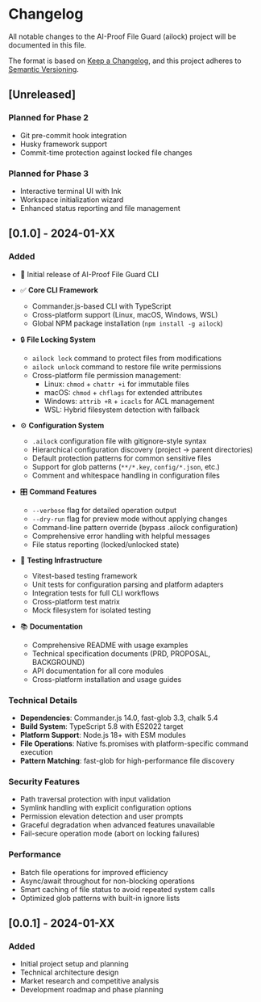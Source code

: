 # Changelog

All notable changes to the AI-Proof File Guard (ailock) project will be documented in this file.

The format is based on [Keep a Changelog](https://keepachangelog.com/en/1.0.0/),
and this project adheres to [Semantic Versioning](https://semver.org/spec/v2.0.0.html).

## [Unreleased]

### Planned for Phase 2
- Git pre-commit hook integration
- Husky framework support
- Commit-time protection against locked file changes

### Planned for Phase 3
- Interactive terminal UI with Ink
- Workspace initialization wizard
- Enhanced status reporting and file management

## [0.1.0] - 2024-01-XX

### Added
- 🎉 Initial release of AI-Proof File Guard CLI
- ✅ **Core CLI Framework**
  - Commander.js-based CLI with TypeScript
  - Cross-platform support (Linux, macOS, Windows, WSL)
  - Global NPM package installation (`npm install -g ailock`)

- 🔒 **File Locking System**
  - `ailock lock` command to protect files from modifications
  - `ailock unlock` command to restore file write permissions
  - Cross-platform file permission management:
    - Linux: `chmod` + `chattr +i` for immutable files
    - macOS: `chmod` + `chflags` for extended attributes
    - Windows: `attrib +R` + `icacls` for ACL management
    - WSL: Hybrid filesystem detection with fallback

- ⚙️ **Configuration System**
  - `.ailock` configuration file with gitignore-style syntax
  - Hierarchical configuration discovery (project → parent directories)
  - Default protection patterns for common sensitive files
  - Support for glob patterns (`**/*.key`, `config/*.json`, etc.)
  - Comment and whitespace handling in configuration files

- 🎛️ **Command Features**
  - `--verbose` flag for detailed operation output
  - `--dry-run` flag for preview mode without applying changes
  - Command-line pattern override (bypass .ailock configuration)
  - Comprehensive error handling with helpful messages
  - File status reporting (locked/unlocked state)

- 🧪 **Testing Infrastructure**
  - Vitest-based testing framework
  - Unit tests for configuration parsing and platform adapters
  - Integration tests for full CLI workflows
  - Cross-platform test matrix
  - Mock filesystem for isolated testing

- 📚 **Documentation**
  - Comprehensive README with usage examples
  - Technical specification documents (PRD, PROPOSAL, BACKGROUND)
  - API documentation for all core modules
  - Cross-platform installation and usage guides

### Technical Details
- **Dependencies**: Commander.js 14.0, fast-glob 3.3, chalk 5.4
- **Build System**: TypeScript 5.8 with ES2022 target
- **Platform Support**: Node.js 18+ with ESM modules
- **File Operations**: Native fs.promises with platform-specific command execution
- **Pattern Matching**: fast-glob for high-performance file discovery

### Security Features
- Path traversal protection with input validation
- Symlink handling with explicit configuration options
- Permission elevation detection and user prompts
- Graceful degradation when advanced features unavailable
- Fail-secure operation mode (abort on locking failures)

### Performance
- Batch file operations for improved efficiency
- Async/await throughout for non-blocking operations
- Smart caching of file status to avoid repeated system calls
- Optimized glob patterns with built-in ignore lists

## [0.0.1] - 2024-01-XX

### Added
- Initial project setup and planning
- Technical architecture design
- Market research and competitive analysis
- Development roadmap and phase planning